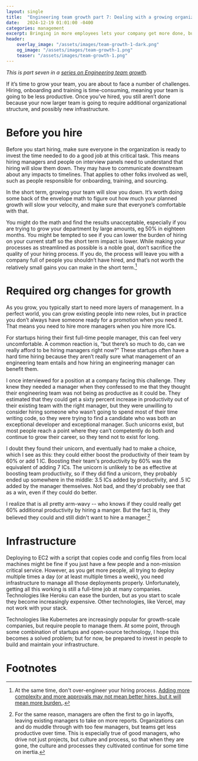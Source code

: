 ```yaml
---
layout: single
title:  "Engineering team growth part 7: Dealing with a growing organization"
date:   2024-12-19 01:01:00 -0400
categories: management
excerpt: Bringing in more employees lets your company get more done, but it also comes with additional challenges you must prepare for.
header:
    overlay_image: "/assets/images/team-growth-1-dark.png"
    og_image: "/assets/images/team-growth-1.png"
    teaser: "/assets/images/team-growth-1.png"
---
```


*This is part seven in a [series on Engineering team growth](/series/engineering-team-growth/).*

If it’s time to grow your team, you are about to face a number of challenges. Hiring, onboarding and training is time-consuming, meaning your team is going to be less productive. Once you’ve hired, you still aren’t done because your now larger team is going to require additional organizational structure, and possibly new infrastructure.

# Before you hire

Before you start hiring, make sure everyone in the organization is ready to invest the time needed to do a good job at this critical task. This means hiring managers and people on interview panels need to understand that hiring will slow them down. They may have to communicate downstream about any impacts to timelines. That applies to other folks involved as well, such as people responsible for onboarding, training, and sourcing.

In the short term, growing your team will slow you down. It’s worth doing some back of the envelope math to figure out how much your planned growth will slow your velocity, and make sure that everyone’s comfortable with that.

You might do the math and find the results unacceptable, especially if you are trying to grow your department by large amounts, eg 50% in eighteen months. You might be tempted to see if you can lower the burden of hiring on your current staff so the short term impact is lower. While making your processes as streamlined as possible is a noble goal, don’t sacrifice the quality of your hiring process. If you do, the process will leave you with a company full of people you shouldn’t have hired, and that’s not worth the relatively small gains you can make in the short term.[^1]

# Required org changes for growth

As you grow, you typically start to need more layers of management. In a perfect world, you can grow existing people into new roles, but in practice you don’t always have someone ready for a promotion when you need it. That means you need to hire more managers when you hire more ICs.

For startups hiring their first full-time people manager, this can feel very uncomfortable. A common reaction is, “but there’s so much to do, can we really afford to be hiring managers right now?” These startups often have a hard time hiring because they aren’t really sure what management of an engineering team entails and how hiring an engineering manager can benefit them.

I once interviewed for a position at a company facing this challenge. They knew they needed a manager when they confessed to me that they thought their engineering team was not being as productive as it could be. They estimated that they could get a sixty percent increase in productivity out of their existing team with the right manager, but they were unwilling to consider hiring someone who wasn’t going to spend most of their time writing code, so they were trying to find a candidate who was both an exceptional developer and exceptional manager. Such unicorns exist, but most people reach a point where they can’t competently do both and continue to grow their career, so they tend not to exist for long.

I doubt they found their unicorn, and eventually had to make a choice, which I see as this: they could either boost the productivity of their team by 60% or add 1 IC. Boosting their team's productivity by 60% was the equivalent of adding 7 ICs. The unicorn is unlikely to be as effective at boosting team productivity, so if they did find a unicorn, they probably ended up somewhere in the middle: 3.5 ICs added by productivity, and .5 IC added by the manager themselves. Not bad, and they'd probably see that as a win, even if they could do better.

I realize that is all pretty arm-wavy -- who knows if they could really get 60% additional productivity by hiring a manger. But the fact is, they believed they could and still didn't want to hire a manager.[^2]

# Infrastructure

Deploying to EC2 with a script that copies code and config files from local machines might be fine if you just have a few people and a non-mission critical service. However, as you get more people, all trying to deploy multiple times a day (or at least multiple times a week), you need infrastructure to manage all those deployments properly. Unfortunately, getting all this working is still a full-time job at many companies. Technologies like Heroku can ease the burden, but as you start to scale they become increasingly expensive. Other technologies, like Vercel, may not work with your stack.

Technologies like Kubernetes are increasingly popular for growth-scale companies, but require people to manage them. At some point, through some combination of startups and open-source technology, I hope this becomes a solved problem; but for now, be prepared to invest in people to build and maintain your infrastructure.

# Footnotes

[^1]: At the same time, don't over-engineer your hiring process. [Adding more complexity and more approvals may not mean better hires, but it will mean more burden.](https://hbr.org/2022/07/its-time-to-streamline-the-hiring-process).

[^2]: For the same reason, managers are often the first to go in layoffs, leaving existing managers to take on more reports. Organizations can and do muddle through with too few managers, but teams get less productive over time. This is especially true of good managers, who drive not just projects, but culture and process, so that when they are gone, the culture and processes they cultivated continue for some time on inertia.